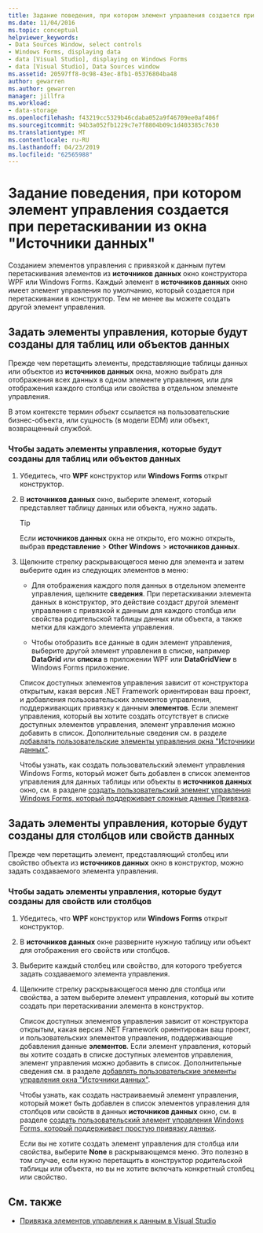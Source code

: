 ```yaml
---
title: Задание поведения, при котором элемент управления создается при перетаскивании из окна "Источники данных"
ms.date: 11/04/2016
ms.topic: conceptual
helpviewer_keywords:
- Data Sources Window, select controls
- Windows Forms, displaying data
- data [Visual Studio], displaying on Windows Forms
- data [Visual Studio], Data Sources window
ms.assetid: 20597ff8-0c98-43ec-8fb1-05376804ba48
author: gewarren
ms.author: gewarren
manager: jillfra
ms.workload:
- data-storage
ms.openlocfilehash: f43219cc5329b46cdaba052a9f46709ee0af406f
ms.sourcegitcommit: 94b3a052fb1229c7e7f8804b09c1d403385c7630
ms.translationtype: MT
ms.contentlocale: ru-RU
ms.lasthandoff: 04/23/2019
ms.locfileid: "62565988"
---
```

# <a name="set-the-control-to-be-created-when-dragging-from-the-data-sources-window"></a>Задание поведения, при котором элемент управления создается при перетаскивании из окна "Источники данных"

Созданием элементов управления с привязкой к данным путем перетаскивания элементов из **источников данных** окно конструктора WPF или Windows Forms. Каждый элемент в **источников данных** окно имеет элемент управления по умолчанию, который создается при перетаскивании в конструктор. Тем не менее вы можете создать другой элемент управления.

## <a name="set-the-controls-to-be-created-for-data-tables-or-objects"></a>Задать элементы управления, которые будут созданы для таблиц или объектов данных

Прежде чем перетащить элементы, представляющие таблицы данных или объектов из **источников данных** окна, можно выбрать для отображения всех данных в одном элементе управления, или для отображения каждого столбца или свойства в отдельном элементе управления.

В этом контексте термин *объект* ссылается на пользовательские бизнес-объекта, или сущность (в модели EDM) или объект, возвращенный службой.

### <a name="to-set-the-controls-to-be-created-for-data-tables-or-objects"></a>Чтобы задать элементы управления, которые будут созданы для таблиц или объектов данных

1. Убедитесь, что **WPF** конструктор или **Windows Forms** открыт конструктор.

2. В **источников данных** окно, выберите элемент, который представляет таблицу данных или объекта, нужно задать.

   > [!TIP]
   > Если **источников данных** окна не открыто, его можно открыть, выбрав **представление** > **Other Windows** > **источников данных**.

3. Щелкните стрелку раскрывающегося меню для элемента и затем выберите один из следующих элементов в меню:

    - Для отображения каждого поля данных в отдельном элементе управления, щелкните **сведения**. При перетаскивании элемента данных в конструктор, это действие создаст другой элемент управления с привязкой к данным для каждого столбца или свойства родительской таблицы данных или объекта, а также метки для каждого элемента управления.

    - Чтобы отобразить все данные в один элемент управления, выберите другой элемент управления в списке, например **DataGrid** или **списка** в приложении WPF или **DataGridView** в Windows Forms приложение.

    Список доступных элементов управления зависит от конструктора открытым, какая версия .NET Framework ориентирован ваш проект, и добавления пользовательских элементов управления, поддерживающих привязку к данным **элементов**. Если элемент управления, который вы хотите создать отсутствует в списке доступных элементов управления, элемент управления можно добавить в список. Дополнительные сведения см. в разделе [добавлять пользовательские элементы управления окна "Источники данных"](../data-tools/add-custom-controls-to-the-data-sources-window.md).

    Чтобы узнать, как создать пользовательский элемент управления Windows Forms, который может быть добавлен в список элементов управления для данных таблицы или объекты в **источников данных** окно, см. в разделе [создать пользовательский элемент управления Windows Forms, который поддерживает сложные данные Привязка](../data-tools/create-a-windows-forms-user-control-that-supports-complex-data-binding.md).

## <a name="set-the-controls-to-be-created-for-data-columns-or-properties"></a>Задать элементы управления, которые будут созданы для столбцов или свойств данных

Прежде чем перетащить элемент, представляющий столбец или свойство объекта из **источников данных** окно в конструктор, можно задать создаваемого элемента управления.

### <a name="to-set-the-controls-to-be-created-for-columns-or-properties"></a>Чтобы задать элементы управления, которые будут созданы для свойств или столбцов

1. Убедитесь, что **WPF** конструктор или **Windows Forms** открыт конструктор.

2. В **источников данных** окне разверните нужную таблицу или объект для отображения его свойств или столбцов.

3. Выберите каждый столбец или свойство, для которого требуется задать создаваемого элемента управления.

4. Щелкните стрелку раскрывающегося меню для столбца или свойства, а затем выберите элемент управления, который вы хотите создать при перетаскивании элемента в конструктор.

     Список доступных элементов управления зависит от конструктора открытым, какая версия .NET Framework ориентирован ваш проект, и пользовательских элементов управления, поддерживающие добавления данные **элементов**. Если элемент управления, который вы хотите создать в списке доступных элементов управления, элемент управления можно добавить в список. Дополнительные сведения см. в разделе [добавлять пользовательские элементы управления окна "Источники данных"](../data-tools/add-custom-controls-to-the-data-sources-window.md).

     Чтобы узнать, как создать настраиваемый элемент управления, который может быть добавлен в список элементов управления для столбцов или свойств в данных **источников данных** окно, см. в разделе [создать пользовательский элемент управления Windows Forms, который поддерживает простую привязку данных](../data-tools/create-a-windows-forms-user-control-that-supports-simple-data-binding.md).

     Если вы не хотите создать элемент управления для столбца или свойства, выберите **None** в раскрывающемся меню. Это полезно в том случае, если нужно перетащить в конструктор родительской таблицы или объекта, но вы не хотите включать конкретный столбец или свойство.

## <a name="see-also"></a>См. также

- [Привязка элементов управления к данным в Visual Studio](../data-tools/bind-controls-to-data-in-visual-studio.md)